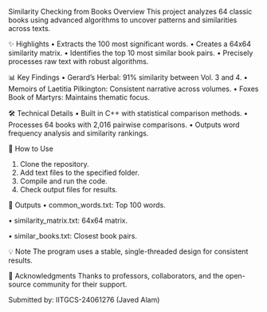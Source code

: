 
 Similarity Checking from Books
 Overview
This project analyzes 64 classic books using advanced algorithms to uncover patterns and similarities across texts.

✨ Highlights
 • Extracts the 100 most significant words.
 • Creates a 64x64 similarity matrix.
 • Identifies the top 10 most similar book pairs.
 • Precisely processes raw text with robust algorithms.

📊 Key Findings
 • Gerard’s Herbal: 91% similarity between Vol. 3 and 4.
 • Memoirs of Laetitia Pilkington: Consistent narrative across volumes.
 • Foxes Book of Martyrs: Maintains thematic focus.

🛠 Technical Details
 • Built in C++ with statistical comparison methods.
 • Processes 64 books with 2,016 pairwise comparisons.
 • Outputs word frequency analysis and similarity rankings.

🚀 How to Use
 1. Clone the repository.
 2. Add text files to the specified folder.
 3. Compile and run the code.
 4. Check output files for results.

📝 Outputs
 • common_words.txt: Top 100 words.
 
 • similarity_matrix.txt: 64x64 matrix.
 
 • similar_books.txt: Closest book pairs.

💡 Note
The program uses a stable, single-threaded design for consistent results.

🤝 Acknowledgments Thanks to professors, collaborators, and the open-source community for their support.

Submitted by: IITGCS-24061276 (Javed Alam)


